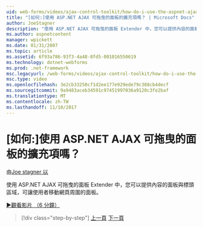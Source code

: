 ```yaml
---
uid: web-forms/videos/ajax-control-toolkit/how-do-i-use-the-aspnet-ajax-draggable-panel-extender
title: "[如何:]使用 ASP.NET AJAX 可拖曳的面板的擴充項嗎？ | Microsoft Docs"
author: JoeStagner
description: "使用 ASP.NET AJAX 可拖曳的面板 Extender 中，您可以提供內容的面板與標頭區域，可讓使用者移動網頁周圍的面板。"
ms.author: aspnetcontent
manager: wpickett
ms.date: 01/31/2007
ms.topic: article
ms.assetid: 6f93a786-93f3-4a48-8fd5-001016550619
ms.technology: dotnet-webforms
ms.prod: .net-framework
msc.legacyurl: /web-forms/videos/ajax-control-toolkit/how-do-i-use-the-aspnet-ajax-draggable-panel-extender
msc.type: video
ms.openlocfilehash: 3e2cb33250cf1d2ee177e929ede79c388cb4decf
ms.sourcegitcommit: 9a9483aceb34591c97451997036a9120c3fe2baf
ms.translationtype: MT
ms.contentlocale: zh-TW
ms.lasthandoff: 11/10/2017
---
```

<a name="how-do-i-use-the-aspnet-ajax-draggable-panel-extender"></a>[如何:]使用 ASP.NET AJAX 可拖曳的面板的擴充項嗎？
====================
由[Joe stagner 以](https://github.com/JoeStagner)

使用 ASP.NET AJAX 可拖曳的面板 Extender 中，您可以提供內容的面板與標頭區域，可讓使用者移動網頁周圍的面板。

[&#9654;觀看影片 （6 分鐘）](https://channel9.msdn.com/Blogs/ASP-NET-Site-Videos/how-do-i-use-the-aspnet-ajax-draggable-panel-extender)

>[!div class="step-by-step"]
[上一頁](how-do-i-use-the-aspnet-ajax-collapsable-panel-extender.md)
[下一頁](how-do-i-use-the-aspnet-ajax-dynamicpopulate-extender.md)
